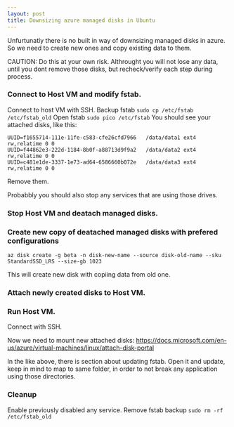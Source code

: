 ```yaml
---
layout: post
title: Downsizing azure managed disks in Ubuntu 
---
```


Unfurtunatly there is no built in way of downsizing managed disks in azure. So we need to create new ones and copy existing data to them.

CAUTION: Do this at your own risk. Althrought you will not lose any data, until you dont remove those disks, but recheck/verify each step during process.

### Connect to Host VM and modify fstab.

Connect to host VM with SSH.
Backup fstab
`sudo cp /etc/fstab /etc/fstab_old`
Open fstab
`sudo pico /etc/fstab`
You should see your attached disks, like this:

```
UUID=f1655714-111e-11fe-c583-cfe26cfd7966   /data/data1 ext4 rw,relatime 0 0
UUID=f44862e3-222d-1184-8b0f-a88713d9f9a2   /data/data2 ext4 rw,relatime 0 0
UUID=c481e1de-3337-1e73-ad64-6586660b072e   /data/data3 ext4 rw,relatime 0 0
```

Remove them.

Probabbly you should also stop any services that are using those drives.

### Stop Host VM and deatach managed disks.

### Create new copy of deatached managed disks with prefered configurations

`az disk create -g beta -n disk-new-name --source disk-old-name --sku StandardSSD_LRS --size-gb 1023`

This will create new disk with copiing data from old one.

### Attach newly created disks to Host VM.

### Run Host VM.
Connect with SSH.

Now we need to mount new attached disks: https://docs.microsoft.com/en-us/azure/virtual-machines/linux/attach-disk-portal

In the like above, there is section about updating fstab. Open it and update, keep in mind to map to same folder, in order to not break any application using those directories.

### Cleanup
Enable previously disabled any service.
Remove fstab backup
`sudo rm -rf /etc/fstab_old`
